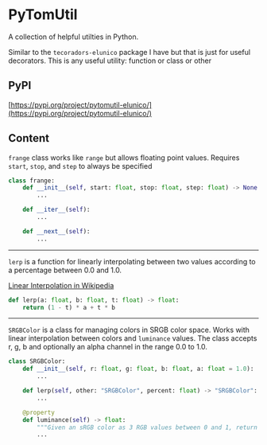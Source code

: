 # PyTomUtil

A collection of helpful utilties in Python.

Similar to the `tecoradors-elunico` package I have but that is just for useful decorators. This is any useful utility: function or class or other

## PyPI

[https://pypi.org/project/pytomutil-elunico/](https://pypi.org/project/pytomutil-elunico/)

## Content

`frange` class works like `range` but allows floating point values. Requires `start`, `stop`, and `step` to always be specified

```python
class frange:
    def __init__(self, start: float, stop: float, step: float) -> None:
        ...

    def __iter__(self):
        ...

    def __next__(self):
        ...
```

---

`lerp` is a function for linearly interpolating between two values according to a percentage between 0.0 and 1.0.

[Linear Interpolation in Wikipedia](https://en.wikipedia.org/wiki/Linear_interpolation)

```python
def lerp(a: float, b: float, t: float) -> float:
    return (1 - t) * a + t * b
```

---

`SRGBColor` is a class for managing colors in SRGB color space. Works with linear interpolation between colors and `luminance` values. The class accepts r, g, b and optionally an alpha channel in the range 0.0 to 1.0.

```python
class SRGBColor:
    def __init__(self, r: float, g: float, b: float, a: float = 1.0):
        ...

    def lerp(self, other: "SRGBColor", percent: float) -> "SRGBColor":
        ...

    @property
    def luminance(self) -> float:
        """Given an sRGB color as 3 RGB values between 0 and 1, return their relative luminance"""
        ...
```
